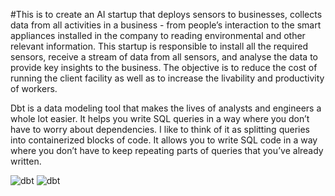 #This is to create an AI startup that deploys sensors to businesses, collects data from all activities in a business - from people’s interaction to the smart appliances installed in the company to reading environmental and other relevant information. This startup is responsible to install all the required sensors, receive a stream of data from all sensors, and analyse the data to provide key insights to the business. The objective is to reduce the cost of running the client facility as well as to increase the livability and productivity of workers.

Dbt is a data modeling tool that makes the lives of analysts and engineers a whole lot easier. It helps you write SQL queries in a way where you don’t have to worry about dependencies. I like to think of it as splitting queries into containerized blocks of code. It allows you to write SQL code in a way where you don’t have to keep repeating parts of queries that you’ve already written.


![dbt](https://user-images.githubusercontent.com/62420356/135148073-78a53892-2eed-412e-ae2d-43ae73b93840.jpeg)
![dbt](https://user-images.githubusercontent.com/62420356/135148085-b26b5a13-ec20-4eb7-b669-bef80216434c.jpeg)
